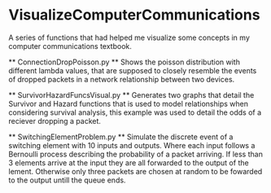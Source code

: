 # VisualizeComputerCommunications
A series of functions that had helped me visualize some concepts in my computer communications textbook.

** ConnectionDropPoisson.py **
Shows the poisson distribution with different lambda values, that are supposed to closely resemble the events of dropped packets in a network relationship between two devices.

** SurvivorHazardFuncsVisual.py **
Generates two graphs that detail the Survivor and Hazard functions that is used to model relationships when considering survival analysis, this example was used to detail the odds of a reciever dropping a packet.

** SwitchingElementProblem.py **
Simulate the discrete event of a switching element with 10 inputs and outputs. Where each input follows a Bernoulli process describing the probability of a packet arriving. If less than 3 elements arrive at the input they are all forwarded to the output of the lement. Otherwise only three packets are chosen at random to be fowarded to the output untill the queue ends.
